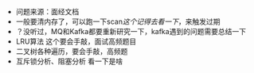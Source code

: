 + 问题来源：面经文档
+ 一般要清内存了，可以跑一下scan*这个记得去看一下*，来触发过期
+ ？没听过，MQ和Kafka都要重新研究一下，kafka遇到的问题需要总结一下
+  LRU算法 这个要会手敲，面试高频题目
+ 二叉树各种遍历，要会手敲，高频题
+ 互斥锁分析、阻塞分析 看一下是啥